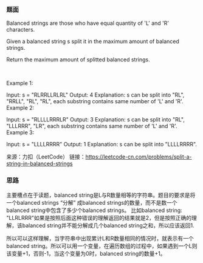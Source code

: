 ### 题面
Balanced strings are those who have equal quantity of 'L' and 'R' characters.

Given a balanced string s split it in the maximum amount of balanced strings.

Return the maximum amount of splitted balanced strings.

 

Example 1:

Input: s = "RLRRLLRLRL"
Output: 4
Explanation: s can be split into "RL", "RRLL", "RL", "RL", each substring contains same number of 'L' and 'R'.
Example 2:

Input: s = "RLLLLRRRLR"
Output: 3
Explanation: s can be split into "RL", "LLLRRR", "LR", each substring contains same number of 'L' and 'R'.
Example 3:

Input: s = "LLLLRRRR"
Output: 1
Explanation: s can be split into "LLLLRRRR".

来源：力扣（LeetCode）
链接：https://leetcode-cn.com/problems/split-a-string-in-balanced-strings

### 思路
主要槽点在于读题，balanced string是L与R数量相等的字符串。题目的要求是将一个balanced strings “分解” 成balanced strings的数量，而不是数一个balanced string中包含了多少个balanced strings。
比如balanced string: "LLRLRRR"如果是按照后面这种错误的理解返回的结果就是2，但是按照正确的理解，该balanced string并不能分解成几个balanced string之和，所以应该返回1.

所以可以这样理解，当字符串中出现累计L和R数量相同的情况时，就表示有一个balanced string。所以可以用一个变量，在遍历数组的过程中，如果遇到一个L则该变量+1，否则-1，当这个变量为0时，balanced string的数量+1。